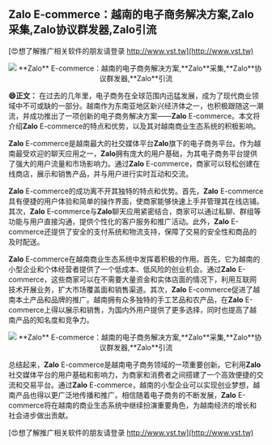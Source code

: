 ## ****Zalo** E-commerce：越南的电子商务解决方案,**Zalo**采集,**Zalo**协议群发器,**Zalo**引流**

[😍想了解推广相关软件的朋友请登录 http://www.vst.tw](http://www.vst.tw)

 <center><img src="https://vst.tw/MP4/tuiguang/png/5.png" alt="**Zalo** E-commerce：越南的电子商务解决方案,**Zalo**采集,**Zalo**协议群发器,**Zalo**引流"></center>

**😄正文：**
在过去的几年里，电子商务在全球范围内迅猛发展，成为了现代商业领域中不可或缺的一部分。越南作为东南亚地区新兴经济体之一，也积极跟随这一潮流，并成功推出了一项创新的电子商务解决方案——**Zalo** E-commerce。本文将介绍**Zalo** E-commerce的特点和优势，以及其对越南商业生态系统的积极影响。

**Zalo** E-commerce是越南最大的社交媒体平台**Zalo**旗下的电子商务平台。作为越南最受欢迎的聊天应用之一，**Zalo**拥有庞大的用户基础，为其电子商务平台提供了强大的用户流量和市场影响力。通过**Zalo** E-commerce，商家可以轻松创建在线商店，展示和销售产品，并与用户进行实时互动和交流。

**Zalo** E-commerce的成功离不开其独特的特点和优势。首先，**Zalo** E-commerce具有便捷的用户体验和简单的操作界面，使商家能够快速上手并管理其在线店铺。其次，**Zalo** E-commerce与**Zalo**聊天应用紧密结合，商家可以通过私聊、群组等功能与用户直接沟通，提供个性化的客户服务和推广活动。此外，**Zalo** E-commerce还提供了安全的支付系统和物流支持，保障了交易的安全性和商品的及时配送。

**Zalo** E-commerce在越南商业生态系统中发挥着积极的作用。首先，它为越南的小型企业和个体经营者提供了一个低成本、低风险的创业机会。通过**Zalo** E-commerce，这些商家可以在不需要大量资金和实体店面的情况下，利用互联网技术开展业务，扩大市场覆盖面和销售渠道。其次，**Zalo** E-commerce促进了越南本土产品和品牌的推广。越南拥有众多独特的手工艺品和农产品，在**Zalo** E-commerce上得以展示和销售，为国内外用户提供了更多选择，同时也提高了越南产品的知名度和竞争力。

 <center><img src="https://vst.tw/MP4/tuiguang/png/8.png" alt="**Zalo** E-commerce：越南的电子商务解决方案,**Zalo**采集,**Zalo**协议群发器,**Zalo**引流"></center>

总结起来，**Zalo** E-commerce是越南电子商务领域的一项重要创新。它利用**Zalo**社交媒体平台的用户基础和影响力，为商家和消费者之间搭建了一个高效便捷的交流和交易平台。通过**Zalo** E-commerce，越南的小型企业可以实现创业梦想，越南产品也得以更广泛地传播和推广。相信随着电子商务的不断发展，**Zalo** E-commerce将在越南的商业生态系统中继续扮演重要角色，为越南经济的增长和社会进步做出贡献。

[😍想了解推广相关软件的朋友请登录 http://www.vst.tw](http://www.vst.tw)




